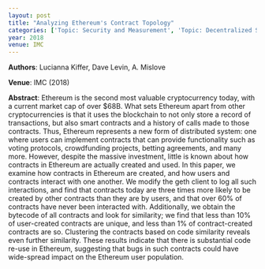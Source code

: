 ```yaml
---
layout: post
title: "Analyzing Ethereum's Contract Topology"
categories: ['Topic: Security and Measurement', 'Topic: Decentralized Systems', '2018', 'Venue: IMC']
year: 2018
venue: IMC
---
```

**Authors**: Lucianna Kiffer, Dave Levin, A. Mislove

**Venue**: IMC (2018)

**Abstract**: Ethereum is the second most valuable cryptocurrency today, with a current market cap of over $68B. What sets Ethereum apart from other cryptocurrencies is that it uses the blockchain to not only store a record of transactions, but also smart contracts and a history of calls made to those contracts. Thus, Ethereum represents a new form of distributed system: one where users can implement contracts that can provide functionality such as voting protocols, crowdfunding projects, betting agreements, and many more. However, despite the massive investment, little is known about how contracts in Ethereum are actually created and used. In this paper, we examine how contracts in Ethereum are created, and how users and contracts interact with one another. We modify the geth client to log all such interactions, and find that contracts today are three times more likely to be created by other contracts than they are by users, and that over 60% of contracts have never been interacted with. Additionally, we obtain the bytecode of all contracts and look for similarity; we find that less than 10% of user-created contracts are unique, and less than 1% of contract-created contracts are so. Clustering the contracts based on code similarity reveals even further similarity. These results indicate that there is substantial code re-use in Ethereum, suggesting that bugs in such contracts could have wide-spread impact on the Ethereum user population.
